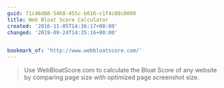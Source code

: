 ```yaml
---
guid: 71c46d88-5468-455c-b616-c1f4c08c0099
title: Web Bloat Score Calculator
created: '2016-11-05T14:36:17+00:00'
changed: '2019-09-24T14:35:16+00:00'


bookmark_of: 'http://www.webbloatscore.com/'
---
```



<blockquote>Use WebBloatScore.com to calculate the Bloat Score of any website by comparing page size with optimized page screenshot size.</blockquote>
